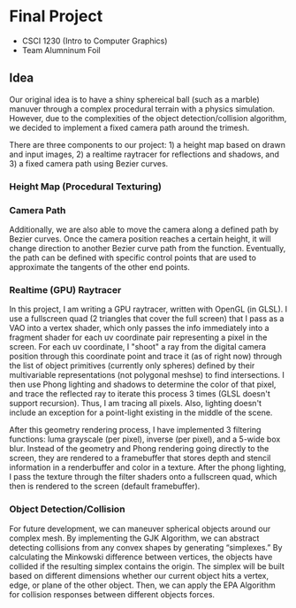 # Final Project
* CSCI 1230 (Intro to Computer Graphics) 
* Team Alumninum Foil

## Idea
Our original idea is to have a shiny sphereical ball (such as a marble) manuver through a complex procedural terrain with a physics simulation. However, due to the complexities of the object detection/collision algorithm, we decided to implement a fixed camera path around the trimesh.

There are three components to our project: 1) a height map based on drawn and input images, 2) a realtime raytracer for reflections and shadows, and 3) a fixed camera path using Bezier curves.

### Height Map (Procedural Texturing)

### Camera Path
Additionally, we are also able to move the camera along a defined path by Bezier curves. Once the camera position reaches a certain height, it will change direction to another Bezier curve path from the function. Eventually, the path can be defined with specific control points that are used to approximate the tangents of the other end points.

### Realtime (GPU) Raytracer
In this project, I am writing a GPU raytracer, written with OpenGL (in GLSL). I use a fullscreen quad (2 triangles that cover the full screen) that I pass as a VAO into a vertex shader, which only passes the info immediately into a fragment shader for each uv coordinate pair representing a pixel in the screen. For each uv coordinate, I "shoot" a ray from the digital camera position through this coordinate point and trace it (as of right now) through the list of object primitives (currently only spheres) defined by their multivariable representations (not polygonal meshse) to find intersections. I then use Phong lighting and shadows to determine the color of that pixel, and trace the reflected ray to iterate this process 3 times (GLSL doesn't support recursion). Thus, I am tracing all pixels. Also, lighting doesn't include an exception for a point-light existing in the middle of the scene.

After this geometry rendering process, I have implemented 3 filtering functions: luma grayscale (per pixel), inverse (per pixel), and a 5-wide box blur. Instead of the geometry and Phong rendering going directly to the screen, they are rendered to a framebuffer that stores depth and stencil information in a renderbuffer and color in a texture. After the phong lighting, I pass the texture through the filter shaders onto a fullscreen quad, which then is rendered to the screen (default framebuffer).

### Object Detection/Collision
For future development, we can maneuver spherical objects around our complex mesh. By implementing the GJK Algorithm, we can abstract detecting collisions from any convex shapes by generating “simplexes.” By calculating the Minkowski difference between vertices, the objects have collided if the resulting simplex contains the origin. The simplex will be built based on different dimensions whether our current object hits a vertex, edge, or plane of the other object. Then, we can apply the EPA Algorithm for collision responses between different objects forces.

